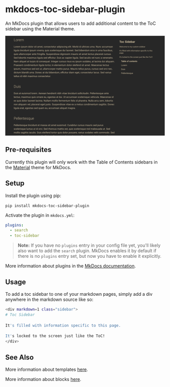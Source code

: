 # mkdocs-toc-sidebar-plugin

An MkDocs plugin that allows users to add additional content to the ToC sidebar using the Material theme. 

![demo image](img/mkdocs-toc-sidebar.png)

## Pre-requisites

Currently this plugin will only work with the Table of Contents sidebars in the [Material](https://github.com/squidfunk/mkdocs-material) theme for MkDocs.

## Setup

Install the plugin using pip:

`pip install mkdocs-toc-sidebar-plugin`

Activate the plugin in `mkdocs.yml`:
```yaml
plugins:
  - search
  - toc-sidebar
```

> **Note:** If you have no `plugins` entry in your config file yet, you'll likely also want to add the `search` plugin. MkDocs enables it by default if there is no `plugins` entry set, but now you have to enable it explicitly.

More information about plugins in the [MkDocs documentation][mkdocs-plugins].

## Usage

To add a toc sidebar to one of your markdown pages, simply add a div anywhere in the markdown source like so:

```sh
<div markdown=1 class="sidebar">
# Toc Sidebar

It's filled with information specific to this page.

It's locked to the screen just like the ToC!
</div>
```

## See Also

More information about templates [here][mkdocs-template].

More information about blocks [here][mkdocs-block].

[mkdocs-plugins]: http://www.mkdocs.org/user-guide/plugins/
[mkdocs-template]: https://www.mkdocs.org/user-guide/custom-themes/#template-variables
[mkdocs-block]: https://www.mkdocs.org/user-guide/styling-your-docs/#overriding-template-blocks
